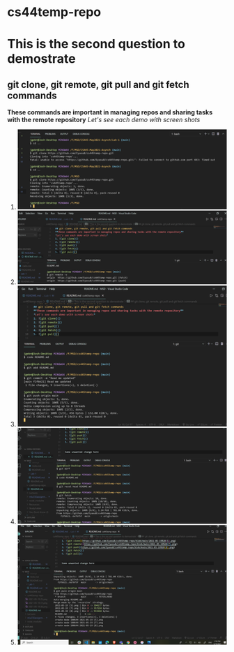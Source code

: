 # cs44temp-repo
# This is the second question to demostrate 
## git clone, git remote, git pull and git fetch commands 
**These commands are important in managing repos and sharing tasks with the remote repository**
*Let's see each demo with screen shots*
1. ![git clone](https://github.com/EyasuB/cs445temp-repo/blob/main/2021-05-19%20(5).png) 
2. ![git remote](https://github.com/EyasuB/cs445temp-repo/blob/main/2021-05-19%20(7).png)
3. ![git push](https://github.com/EyasuB/cs445temp-repo/blob/main/2021-05-19%20(8).png)
4. ![git fetch](https://github.com/EyasuB/cs445temp-repo/blob/main/2021-05-19%20(11).png)
5. ![git pull](https://github.com/EyasuB/cs445temp-repo/blob/main/2021-05-19%20(12).png)
